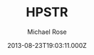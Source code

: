 ---
title: HPSTR
github: https://github.com/mmistakes/jekyll-theme-hpstr
demo: https://mmistakes.github.io/jekyll-theme-hpstr/
author: Michael Rose
thumbnail: themes/jekyll-hpstr.jpg
ssg:
  - Jekyll
cms:
  - Markdown
date: 2013-08-23T19:03:11.000Z
description: A Jekyll theme with some tumble-log tendencies.
draft: true
publish_date: '2013-08-23T19:03:11Z'
update_date: '2019-08-27T20:23:53Z'
github_star: 987
github_fork: 1485
---